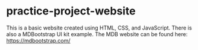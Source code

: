 # practice-project-website

This is a basic website created using HTML, CSS, and JavaScript. There is also a MDBootstrap UI kit example. The MDB website can be found here: https://mdbootstrap.com/
